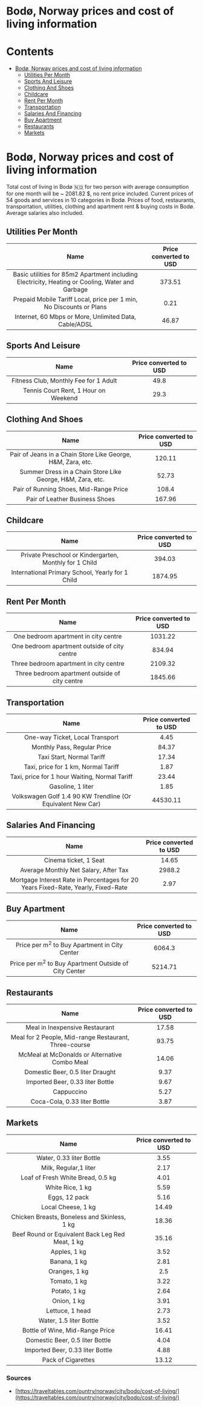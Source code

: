 
Bodø, Norway prices and cost of living information
==================================================

Contents
========

* [Bodø, Norway prices and cost of living information](#bod-norway-prices-and-cost-of-living-information)
	* [Utilities Per Month](#utilities-per-month)
	* [Sports And Leisure](#sports-and-leisure)
	* [Clothing And Shoes](#clothing-and-shoes)
	* [Childcare](#childcare)
	* [Rent Per Month](#rent-per-month)
	* [Transportation](#transportation)
	* [Salaries And Financing](#salaries-and-financing)
	* [Buy Apartment](#buy-apartment)
	* [Restaurants](#restaurants)
	* [Markets](#markets)

# Bodø, Norway prices and cost of living information


Total cost of living in Bodø 🇳🇴 for two person with average consumption for one month will be ~ 2081.82 $, no rent price
 included. Current prices of 54 goods and services in 10 categories  in Bodø. Prices of food, restaurants, 
transportation, utilities, clothing and apartment rent & buying costs in Bodø. Average salaries also included.
## Utilities Per Month
  

|Name|Price converted to USD|
| :---: | :---: |
|Basic utilities for 85m2 Apartment including Electricity, Heating or Cooling, Water and Garbage|373.51|
|Prepaid Mobile Tariff Local, price per 1 min, No Discounts or Plans|0.21|
|Internet, 60 Mbps or More, Unlimited Data, Cable/ADSL|46.87|
  

## Sports And Leisure
  

|Name|Price converted to USD|
| :---: | :---: |
|Fitness Club, Monthly Fee for 1 Adult|49.8|
|Tennis Court Rent, 1 Hour on Weekend|29.3|
  

## Clothing And Shoes
  

|Name|Price converted to USD|
| :---: | :---: |
|Pair of Jeans in a Chain Store Like George, H&M, Zara, etc.|120.11|
|Summer Dress in a Chain Store Like George, H&M, Zara, etc.|52.73|
|Pair of Running Shoes, Mid-Range Price|108.4|
|Pair of Leather Business Shoes|167.96|
  

## Childcare
  

|Name|Price converted to USD|
| :---: | :---: |
|Private Preschool or Kindergarten, Monthly for 1 Child|394.03|
|International Primary School, Yearly for 1 Child|1874.95|
  

## Rent Per Month
  

|Name|Price converted to USD|
| :---: | :---: |
|One bedroom apartment in city centre|1031.22|
|One bedroom apartment outside of city centre|834.94|
|Three bedroom apartment in city centre|2109.32|
|Three bedroom apartment outside of city centre|1845.66|
  

## Transportation
  

|Name|Price converted to USD|
| :---: | :---: |
|One-way Ticket, Local Transport|4.45|
|Monthly Pass, Regular Price|84.37|
|Taxi Start, Normal Tariff|17.34|
|Taxi, price for 1 km, Normal Tariff|1.87|
|Taxi, price for 1 hour Waiting, Normal Tariff|23.44|
|Gasoline, 1 liter|1.85|
|Volkswagen Golf 1.4 90 KW Trendline (Or Equivalent New Car)|44530.11|
  

## Salaries And Financing
  

|Name|Price converted to USD|
| :---: | :---: |
|Cinema ticket, 1 Seat|14.65|
|Average Monthly Net Salary, After Tax|2988.2|
|Mortgage Interest Rate in Percentages for 20 Years Fixed-Rate, Yearly, Fixed-Rate|2.97|
  

## Buy Apartment
  

|Name|Price converted to USD|
| :---: | :---: |
|Price per m<sup>2</sup> to Buy Apartment in City Center|6064.3|
|Price per m<sup>2</sup> to Buy Apartment Outside of City Center|5214.71|
  

## Restaurants
  

|Name|Price converted to USD|
| :---: | :---: |
|Meal in Inexpensive Restaurant|17.58|
|Meal for 2 People, Mid-range Restaurant, Three-course|93.75|
|McMeal at McDonalds or Alternative Combo Meal|14.06|
|Domestic Beer, 0.5 liter Draught|9.37|
|Imported Beer, 0.33 liter Bottle|9.67|
|Cappuccino|5.27|
|Coca-Cola, 0.33 liter Bottle|3.87|
  

## Markets
  

|Name|Price converted to USD|
| :---: | :---: |
|Water, 0.33 liter Bottle|3.55|
|Milk, Regular,1 liter|2.17|
|Loaf of Fresh White Bread, 0.5 kg|4.01|
|White Rice, 1 kg|5.59|
|Eggs, 12 pack|5.16|
|Local Cheese, 1 kg|14.49|
|Chicken Breasts, Boneless and Skinless, 1 kg|18.36|
|Beef Round or Equivalent Back Leg Red Meat, 1 kg |35.16|
|Apples, 1 kg|3.52|
|Banana, 1 kg|2.81|
|Oranges, 1 kg|2.5|
|Tomato, 1 kg|3.22|
|Potato, 1 kg|2.64|
|Onion, 1 kg|3.91|
|Lettuce, 1 head|2.73|
|Water, 1.5 liter Bottle|3.52|
|Bottle of Wine, Mid-Range Price|16.41|
|Domestic Beer, 0.5 liter Bottle|4.04|
|Imported Beer, 0.33 liter Bottle|4.88|
|Pack of Cigarettes|13.12|
  

### Sources

- [https://traveltables.com/ountry/norway/city/bodo/cost-of-living/](https://traveltables.com/ountry/norway/city/bodo/cost-of-living/)
